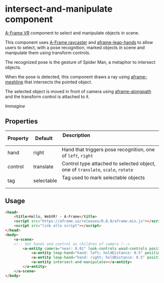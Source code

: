 # intersect-and-manipulate component
[A-Frame VR](https://aframe.io/) component to select and manipulate objects in scene.

This component uses [A-Frame raycaster](https://github.com/aframevr/aframe/blob/master/docs/components/raycaster.md)
and [aframe-leap-hands](https://github.com/openleap/aframe-leap-hands/blob/master/README.md)
 to allow users to select, with a pose recognition, marked objects in scene and manipulate them using transform controls.

The recognized pose is the gesture of Spider Man, a metaphor to intersect objects.
 
When the pose is detected, this component draws a ray using [aframe-meshline](https://github.com/andreasplesch/aframe-meshline-component)
that intersects the pointed object.

The selected object is moved in front of camera using [aframe-alongpath](https://github.com/protyze/aframe-alongpath-component)
 and the transform control is attached to it.
 
_Immagine_
 
## Properties
| Property | Default    | Description                                                                     |
|----------|------------|---------------------------------------------------------------------------------|
| hand     | right      | Hand that triggers pose recognition, one of `left`, `right`                     |
| control  | translate  | Control type attached to selected object, one of `translate`, `scale`, `rotate` |
| tag      | selectable | Tag used to mark selectable objects                                             |

## Usage
```html
<head>
    <title>Hello, WebVR! - A-Frame</title>
    <script src="https://aframe.io/releases/0.8.0/aframe.min.js"></script>
    <script src="link allo script"></script>
</head>
<body>
    <a-scene>
    <!-- Set hands and control as children of camera !-->
        <a-entity camera="near: 0.01" look-controls wasd-controls position="0 1.5 0">
            <a-entity leap-hand="hand: left; holdDistance: 0.5" position="0 -0.25 -0.5"></a-entity>
            <a-entity leap-hand="hand: right; holdDistance: 0.5" position="0 -0.25 -0.5"></a-entity>
            <a-entity intersect-and-manipulate></a-entity>
        </a-entity>
    </a-scene>
</body>
```
